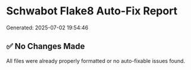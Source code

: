 # Schwabot Flake8 Auto-Fix Report

Generated: 2025-07-02 19:54:46

## ✅ No Changes Made
All files were already properly formatted or no auto-fixable issues found.